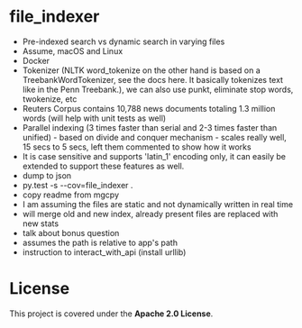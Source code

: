 # file_indexer

- Pre-indexed search vs dynamic search in varying files
- Assume, macOS and Linux
- Docker
- Tokenizer (NLTK word_tokenize on the other hand is based on a TreebankWordTokenizer, see the docs here. It basically tokenizes text like in the Penn Treebank.), we can also use punkt, eliminate stop words, twokenize, etc
- Reuters Corpus contains 10,788 news documents totaling 1.3 million words (will help with unit tests as well)
- Parallel indexing (3 times faster than serial and 2-3 times faster than unified) - based on divide and conquer mechanism - scales really well, 15 secs to 5 secs, left them commented to show how it works
- It is case sensitive and supports 'latin_1' encoding only, it can easily be extended to support these features as well.
- dump to json
- py.test -s --cov=file_indexer .
- copy readme from mgcpy
- I am assuming the files are static and not dynamically written in real time
- will merge old and new index, already present files are replaced with new stats
- talk about bonus question
- assumes the path is relative to app's path
-  instruction to interact_with_api (install urllib)

# License

This project is covered under the **Apache 2.0 License**.
